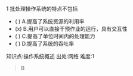 1
批处理操作系统的特点不包括
- ( ) A.提高了系统资源的利用率
- (x) B.用户可以直接干预作业的运行，具有交互性
- ( ) C.提高了单位时间内的处理能力
- ( ) D.提高了系统的吞吐率

知识点:操作系统概述
出处:网络
难度:1
> B
